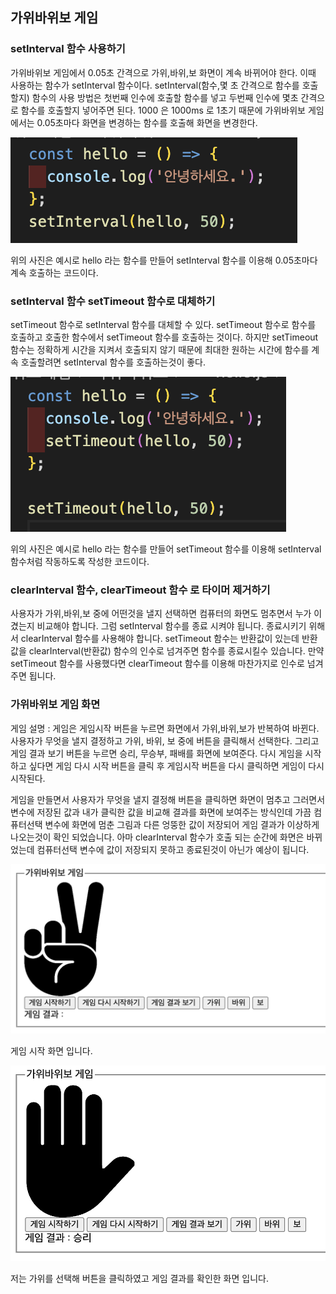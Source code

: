 ## 가위바위보 게임

### setInterval 함수 사용하기

<p>
가위바위보 게임에서 0.05초 간격으로 가위,바위,보 화면이 계속 바뀌어야 한다. 이때 사용하는 함수가 setInterval 함수이다.
setInterval(함수,몇 초 간격으로 함수를 호출할지) 함수의 사용 방법은 첫번째 인수에 호출할 함수를 넣고 두번째 인수에 몇초 간격으로 함수를 호출할지 넣어주면 된다.
1000 은 1000ms 로 1초기 때문에 가위바위보 게임에서는 0.05초마다 화면을 변경하는 함수를 호출해 화면을 변경한다.
</p>

<img src = "./setIntervalFunc.png">

<p>위의 사진은 예시로 hello 라는 함수를 만들어 setInterval 함수를 이용해 0.05초마다 계속 호출하는 코드이다.</p>

### setInterval 함수 setTimeout 함수로 대체하기

<p> setTimeout 함수로 setInterval 함수를 대체할 수 있다. setTimeout 함수로 함수를 호출하고 호출한 함수에서 setTimeout 함수를 호출하는 것이다. 하지만 setTimeout 함수는 정확하게 시간을  지켜서 호출되지 않기 때문에 최대한 원하는 시간에 함수를 계속 호출할려면 setInterval 함수를 호출하는것이 좋다.  </p>
<img src = "./setTimeoutFunc.png">
<p>위의 사진은 예시로 hello 라는 함수를 만들어 setTimeout 함수를 이용해 setInterval 함수처럼 작동하도록 작성한 코드이다.</p>

### clearInterval 함수, clearTimeout 함수 로 타이머 제거하기

<p>사용자가 가위,바위,보 중에 어떤것을 낼지 선택하면 컴퓨터의 화면도 멈추면서 누가 이겼는지 비교해야 합니다. 그럼 setInterval 함수를 종료 시켜야 됩니다. 종료시키기 위해서 clearInterval 함수를 사용해야 합니다. setTimeout 함수는 반환값이 있는데 반환값을 clearInterval(반환값) 함수의 인수로 넘겨주면 함수를 종료시킬수 있습니다. 만약 setTimeout 함수를 사용했다면 clearTimeout 함수를 이용해 마찬가지로 인수로 넘겨주면 됩니다. </p>

### 가위바위보 게임 화면

<p> 게임 설명 : 게임은 게임시작 버튼을 누르면 화면에서 가위,바위,보가 반복하여 바뀐다. 사용자가 무엇을 낼지 결정하고 가위, 바위, 보 중에 버튼을 클릭해서 선택한다. 그리고 게임 결과 보기 버튼을 누르면 승리, 무승부, 패배를 화면에 보여준다. 다시 게임을 시작하고 싶다면 게임 다시 시작 버튼을 클릭 후 게임시작 버튼을 다시 클릭하면 게임이 다시 시작된다.</p>
<p>게임을 만들면서 사용자가 무엇을 낼지 결정해 버튼을 클릭하면 화면이 멈추고 그러면서 변수에 저장된 값과 내가 클릭한 값을 비교해 결과를 화면에 보여주는 방식인데 가끔 컴퓨터선택 변수에 화면에 멈춘 그림과 다른 엉뚱한 값이 저장되어 게임 결과가 이상하게 나오는것이 확인 되었습니다. 아마 clearInterval 함수가 호출 되는 순간에 화면은 바뀌었는데 컴퓨터선택 변수에 값이 저장되지 못하고 종료된것이 아닌가 예상이 됩니다. </p>

<img src = "./rsp_1.png">
<p>게임 시작 화면 입니다.</p>
<img src = "./rsp_2.png">
<p>저는 가위를 선택해 버튼을 클릭하였고 게임 결과를 확인한 화면 입니다.</p>
